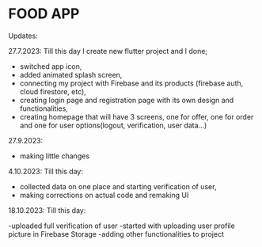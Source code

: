 # FOOD APP
Updates:

27.7.2023: Till this day I create new flutter project and I done;
- switched app icon,
- added animated splash screen,
- connecting my project with Firebase and its products (firebase auth, cloud firestore, etc),
- creating login page and registration page with its own design and functionalities,
- creating homepage that will have 3 screens, one for offer, one for order and one for user options(logout, verification, user data...)


27.9.2023:
- making little changes

4.10.2023: Till this day:
- collected data on one place and starting verification of user,
- making corrections on actual code and remaking UI
 
18.10.2023: Till this day:

-uploaded full verification of user 
-started with uploading user profile picture in Firebase Storage 
-adding other functionalities to project 
